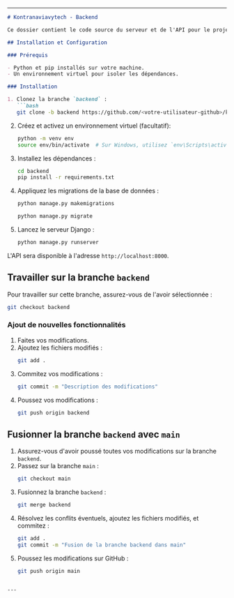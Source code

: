 
---

```markdown
# Kontranaviavytech - Backend

Ce dossier contient le code source du serveur et de l'API pour le projet **Kontranaviavytech**, développé avec Django. Le backend gère la logique métier, les interactions avec la base de données, et expose les API nécessaires pour le frontend.

## Installation et Configuration

### Prérequis

- Python et pip installés sur votre machine.
- Un environnement virtuel pour isoler les dépendances.

### Installation

1. Clonez la branche `backend` :
   ```bash
   git clone -b backend https://github.com/<votre-utilisateur-github>/kontranaviavytech.git
   ```

2. Créez et activez un environnement virtuel (facultatif):
   ```bash
   python -m venv env
   source env/bin/activate  # Sur Windows, utilisez `env\Scripts\activate`
   ```

3. Installez les dépendances :
   ```bash
   cd backend
   pip install -r requirements.txt
   ```

4. Appliquez les migrations de la base de données :
   ```bash
   python manage.py makemigrations

   python manage.py migrate
   ```

5. Lancez le serveur Django :
   ```bash
   python manage.py runserver
   ```

L'API sera disponible à l'adresse `http://localhost:8000`.

## Travailler sur la branche `backend`

Pour travailler sur cette branche, assurez-vous de l'avoir sélectionnée :

```bash
git checkout backend
```

### Ajout de nouvelles fonctionnalités

1. Faites vos modifications.
2. Ajoutez les fichiers modifiés :
   ```bash
   git add .
   ```
3. Commitez vos modifications :
   ```bash
   git commit -m "Description des modifications"
   ```
4. Poussez vos modifications :
   ```bash
   git push origin backend
   ```

## Fusionner la branche `backend` avec `main`

1. Assurez-vous d'avoir poussé toutes vos modifications sur la branche `backend`.
2. Passez sur la branche `main` :
   ```bash
   git checkout main
   ```
3. Fusionnez la branche `backend` :
   ```bash
   git merge backend
   ```
4. Résolvez les conflits éventuels, ajoutez les fichiers modifiés, et commitez :
   ```bash
   git add .
   git commit -m "Fusion de la branche backend dans main"
   ```
5. Poussez les modifications sur GitHub :
   ```bash
   git push origin main
   ```
```

---